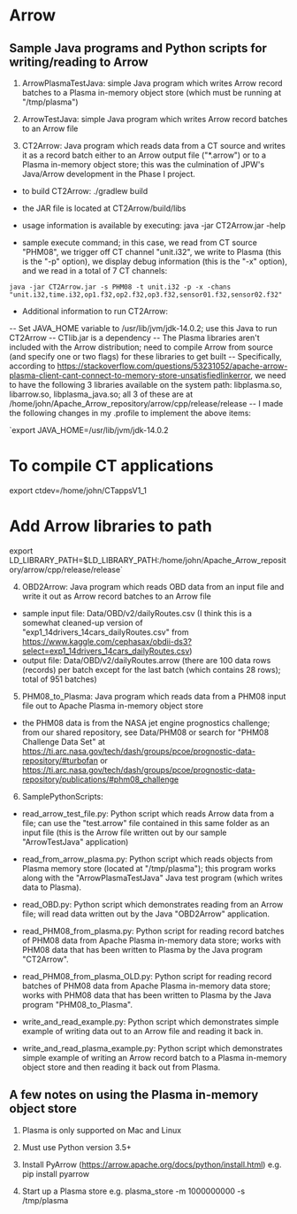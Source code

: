 # Arrow
Sample Java programs and Python scripts for writing/reading to Arrow
--------------------------------------------------------------------

1. ArrowPlasmaTestJava: simple Java program which writes Arrow record batches to a Plasma in-memory object store (which must be running at "/tmp/plasma")

2. ArrowTestJava: simple Java program which writes Arrow record batches to an Arrow file

3. CT2Arrow: Java program which reads data from a CT source and writes it as a record batch either to an Arrow output file ("*.arrow") or to a Plasma in-memory object store; this was the culmination of JPW's Java/Arrow development in the Phase I project.

 - to build CT2Arrow:  ./gradlew build

 - the JAR file is located at CT2Arrow/build/libs

 - usage information is available by executing:  java  -jar CT2Arrow.jar  -help

 - sample execute command; in this case, we read from CT source "PHM08", we trigger off CT channel "unit.i32", we write to Plasma (this is the "-p" option), we display debug information (this is the "-x" option), and we read in a total of 7 CT channels:

`java -jar CT2Arrow.jar -s PHM08 -t unit.i32 -p -x -chans "unit.i32,time.i32,op1.f32,op2.f32,op3.f32,sensor01.f32,sensor02.f32"`

 - Additional information to run CT2Arrow:

 -- Set JAVA_HOME variable to /usr/lib/jvm/jdk-14.0.2; use this Java to run CT2Arrow
 -- CTlib.jar is a dependency
 -- The Plasma libraries aren't included with the Arrow distribution; need to compile Arrow from source (and specify one or two flags) for these libraries to get built
 -- Specifically, according to https://stackoverflow.com/questions/53231052/apache-arrow-plasma-client-cant-connect-to-memory-store-unsatisfiedlinkerror, we need to have the following 3 libraries available on the system path: libplasma.so, libarrow.so, libplasma_java.so; all 3 of these are at /home/john/Apache_Arrow_repository/arrow/cpp/release/release
 -- I made the following changes in my .profile to implement the above items:

 `export JAVA_HOME=/usr/lib/jvm/jdk-14.0.2
# To compile CT applications
export ctdev=/home/john/CTappsV1_1
# Add Arrow libraries to path
export LD_LIBRARY_PATH=$LD_LIBRARY_PATH:/home/john/Apache_Arrow_repository/arrow/cpp/release/release`

4. OBD2Arrow: Java program which reads OBD data from an input file and write it out as Arrow record batches to an Arrow file
  - sample input file: Data/OBD/v2/dailyRoutes.csv (I think this is a somewhat cleaned-up version of "exp1_14drivers_14cars_dailyRoutes.csv" from https://www.kaggle.com/cephasax/obdii-ds3?select=exp1_14drivers_14cars_dailyRoutes.csv)
  - output file: Data/OBD/v2/dailyRoutes.arrow (there are 100 data rows (records) per batch except for the last batch (which contains 28 rows); total of 951 batches)

5. PHM08_to_Plasma: Java program which reads data from a PHM08 input file out to Apache Plasma in-memory object store
  - the PHM08 data is from the NASA jet engine prognostics challenge; from our shared repository, see Data/PHM08 or search for "PHM08 Challenge Data Set" at https://ti.arc.nasa.gov/tech/dash/groups/pcoe/prognostic-data-repository/#turbofan or https://ti.arc.nasa.gov/tech/dash/groups/pcoe/prognostic-data-repository/publications/#phm08_challenge

6. SamplePythonScripts:

  - read_arrow_test_file.py: Python script which reads Arrow data from a file; can use the "test.arrow" file contained in this same folder as an input file (this is the Arrow file written out by our sample "ArrowTestJava" application)
  
  - read_from_arrow_plasma.py: Python script which reads objects from Plasma memory store (located at "/tmp/plasma"); this program works along with the "ArrowPlasmaTestJava" Java test program (which writes data to Plasma).
  
  - read_OBD.py: Python script which demonstrates reading from an Arrow file; will read data written out by the Java "OBD2Arrow" application. 
  
  - read_PHM08_from_plasma.py: Python script for reading record batches of PHM08 data from Apache Plasma in-memory data store; works with PHM08 data that has been written to Plasma by the Java program "CT2Arrow".

  - read_PHM08_from_plasma_OLD.py: Python script for reading record batches of PHM08 data from Apache Plasma in-memory data store; works with PHM08 data that has been written to Plasma by the Java program "PHM08_to_Plasma".
  
  - write_and_read_example.py: Python script which demonstrates simple example of writing data out to an Arrow file and reading it back in.
  
  - write_and_read_plasma_example.py: Python script which demonstrates simple example of writing an Arrow record batch to a Plasma in-memory object store and then reading it back out from Plasma.

A few notes on using the Plasma in-memory object store
------------------------------------------------------

1. Plasma is only supported on Mac and Linux

2. Must use Python version 3.5+

3. Install PyArrow (https://arrow.apache.org/docs/python/install.html)
     e.g.  pip install pyarrow
     
4. Start up a Plasma store
     e.g.  plasma_store -m 1000000000 -s /tmp/plasma

